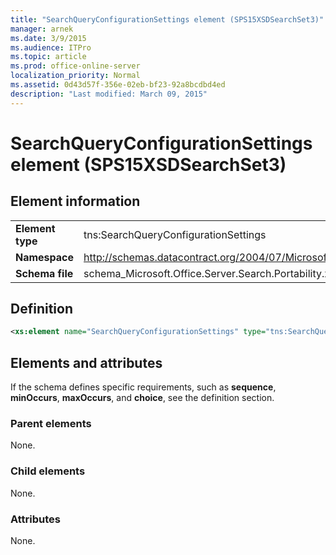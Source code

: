 ```yaml
---
title: "SearchQueryConfigurationSettings element (SPS15XSDSearchSet3)"
manager: arnek
ms.date: 3/9/2015
ms.audience: ITPro
ms.topic: article
ms.prod: office-online-server
localization_priority: Normal
ms.assetid: 0d43d57f-356e-02eb-bf23-92a8bcdbd4ed
description: "Last modified: March 09, 2015"
---
```


# SearchQueryConfigurationSettings element (SPS15XSDSearchSet3)

 
  
## Element information

|||
|:-----|:-----|
|**Element type** <br/> |tns:SearchQueryConfigurationSettings  <br/> |
|**Namespace** <br/> |http://schemas.datacontract.org/2004/07/Microsoft.Office.Server.Search.Portability  <br/> |
|**Schema file** <br/> |schema_Microsoft.Office.Server.Search.Portability.xsd  <br/> |
   
## Definition

```XML
<xs:element name="SearchQueryConfigurationSettings" type="tns:SearchQueryConfigurationSettings"></xs:element>

```

## Elements and attributes

If the schema defines specific requirements, such as **sequence**, **minOccurs**, **maxOccurs**, and **choice**, see the definition section. 
  
### Parent elements

None.
  
### Child elements

None.
  
### Attributes

None.
  

